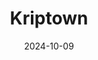 ---  
layout: startup_page  
title: "Kriptown"  
id: "kriptown.com"  
permalink: "/kriptownkriptown.com10092024/"  
website: "https://www.kriptown.com"  
funding_round: "Series A"  
funding_amount: "€4.2M"  
investors: "BNP Paribas, Bpifrance, Centilux Family Office"  
about: "Kriptown is building the first European stock exchange dedicated to SMEs, leveraging blockchain technology under the European DLT Pilot Regime. It aims to bridge the gap in equity financing solutions for SMEs by offering asset managers and individual investors access to shares with added liquidity through a 24/7 secondary market. This expands investment opportunities and PEA-PME eligible assets."  
markets: "Fintech, Blockchain, Financial Services, Funding Platform"  
hq: "Paris, Île-de-France, France"  
founded_year: "2017"  
linkedin: "https://www.linkedin.com/company/kriptown"  
twitter: "https://twitter.com/KriptownFR"  
instagram: ""  
facebook: "https://www.facebook.com/kriptownFR"  
crunchbase: "https://www.crunchbase.com/organization/kriptown"  
pitchbook: "https://pitchbook.com/profiles/company/292754-80"  

date_display: "09-Oct-2024"  
date: "2024-10-09"

# SEO Optimization  
meta_title: "Kriptown - Series A Funding (€4.2M)"  
meta_description: "Kriptown, Kriptown is building the first European stock exchange dedicated to SMEs, leveraging blockchain technology under the European DLT Pilot Regime. It aim..."  
meta_keywords: "Kriptown, Fintech, Blockchain, Financial Services, Funding Platform, Series A funding"  
canonical_url: "https://startup.projectstartups.com/kriptownkriptown.com10092024/"  
---